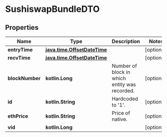 
# SushiswapBundleDTO

## Properties
Name | Type | Description | Notes
------------ | ------------- | ------------- | -------------
**entryTime** | [**java.time.OffsetDateTime**](java.time.OffsetDateTime.md) |  |  [optional]
**recvTime** | [**java.time.OffsetDateTime**](java.time.OffsetDateTime.md) |  |  [optional]
**blockNumber** | **kotlin.Long** | Number of block in which entity was recorded. |  [optional]
**id** | **kotlin.String** | Hardcoded to &#39;1&#39;. |  [optional]
**ethPrice** | **kotlin.String** | Price of native. |  [optional]
**vid** | **kotlin.Long** |  |  [optional]



